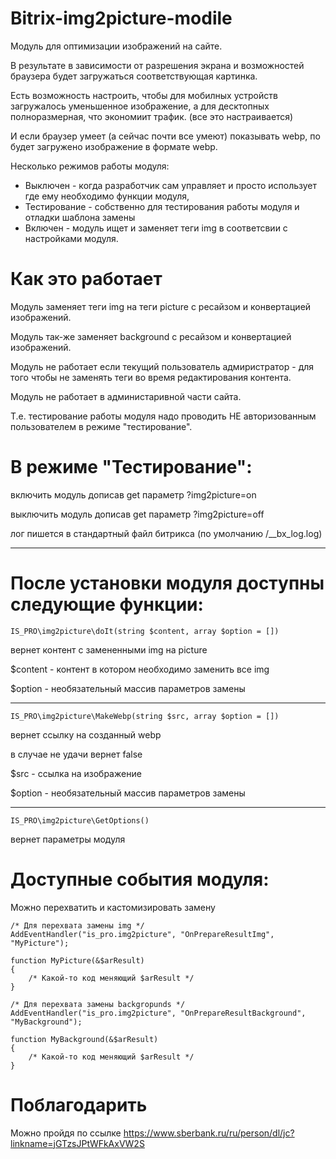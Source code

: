 # Bitrix-img2picture-modile


Модуль для оптимизации изображений на сайте.

В результате в зависимости от разрешения экрана и возможностей браузера будет загружаться соответствующая картинка.

Есть возможность настроить, чтобы для мобилных устройств загружалось уменьшенное изображение, а для десктопных полноразмерная, что экономиит трафик. (все это настраивается)

И если браузер умеет (а сейчас почти все умеют) показывать webp, по будет загружено изображение в формате webp.

Несколько режимов работы модуля:

- Выключен - когда разработчик сам управляет и просто использует где ему необходимо функции модуля,
- Тестирование - собственно для тестирования работы модуля и отладки шаблона замены
- Включен - модуль ищет и заменяет теги img в соответсвии с настройками модуля.

# Как это работает


Модуль заменяет теги img на теги picture с ресайзом и конвертацией изображений.

Модуль так-же заменяет background с ресайзом и конвертацией изображений.

Модуль не работает если текущий пользователь адмиристратор - для того чтобы не заменять теги во время редактирования контента.

Модуль не работает в администаривной части сайта.

Т.е. тестирование работы модуля надо проводить НЕ авторизованным пользователем в режиме "тестирование".


# В режиме "Тестирование":


включить модуль дописав get параметр ?img2picture=on

выключить модуль дописав get параметр ?img2picture=off

лог пишется в стандартный файл битрикса (по умолчанию /__bx_log.log)

------
# После установки модуля доступны следующие функции:

	IS_PRO\img2picture\doIt(string $content, array $option = [])

вернет контент с замененными img на picture

$content - контент в котором необходимо заменить все img

$option - необязательный массив параметров замены

---

	IS_PRO\img2picture\MakeWebp(string $src, array $option = [])

вернет ссылку на созданный webp

в случае не удачи вернет false

$src - ссылка на изображение

$option - необязательный массив
параметров замены

---

	IS_PRO\img2picture\GetOptions()

вернет параметры модуля

# Доступные события модуля:
Можно перехватить и кастомизировать замену

	/* Для перехвата замены img */
	AddEventHandler("is_pro.img2picture", "OnPrepareResultImg", "MyPicture");

	function MyPicture(&$arResult)
	{
		/* Какой-то код меняющий $arResult */
	}

	/* Для перехвата замены backgropunds */
	AddEventHandler("is_pro.img2picture", "OnPrepareResultBackground", "MyBackground");

	function MyBackground(&$arResult)
	{
		/* Какой-то код меняющий $arResult */
	}

# Поблагодарить

Можно пройдя по ссылке https://www.sberbank.ru/ru/person/dl/jc?linkname=jGTzsJPtWFkAxVW2S